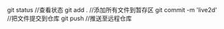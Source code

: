 git status                    //查看状态
git add .                     //添加所有文件到暂存区
git commit -m 'live2d' //把文件提交到仓库
git push                      //推送至远程仓库

